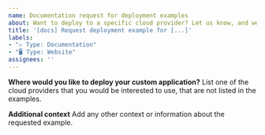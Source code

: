 ```yaml
---
name: Documentation request for deployment examples
about: Want to deploy to a specific cloud provider? Let us know, and we can provide you with an example.
title: '[docs] Request deployment example for [...]'
labels:
- "✍️ Type: Documentation"
- "🖥 Type: Website"
assignees: ''
---
```


**Where would you like to deploy your custom application?**
List one of the cloud providers that you would be interested to use, that are not listed in the examples.

**Additional context**
Add any other context or information about the requested example.
